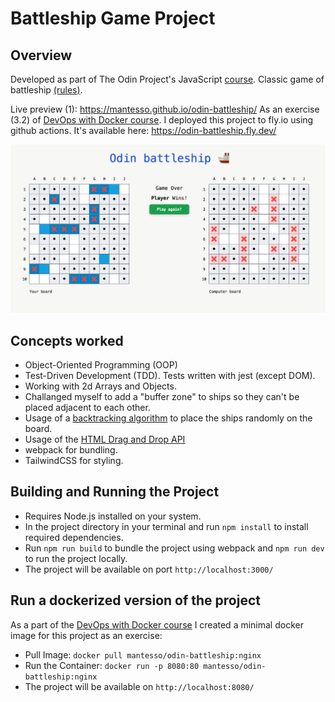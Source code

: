 # Battleship Game Project

## Overview

Developed as part of The Odin Project's JavaScript [course](https://www.theodinproject.com/lessons/javascript-battleship). Classic game of battleship [(rules)](<https://en.wikipedia.org/wiki/Battleship_(game)>).

Live preview (1): https://mantesso.github.io/odin-battleship/
As an exercise (3.2) of [DevOps with Docker course](https://devopswithdocker.com). I deployed this project to fly.io using github actions. It's available here: https://odin-battleship.fly.dev/ 

![Example Image](img/screenshot.png)

## Concepts worked

- Object-Oriented Programming (OOP)
- Test-Driven Development (TDD). Tests written with jest (except DOM).
- Working with 2d Arrays and Objects.
- Challanged myself to add a "buffer zone" to ships so they can't be placed adjacent to each other.
- Usage of a [backtracking algorithm](https://en.wikipedia.org/wiki/Backtracking) to place the ships randomly on the board.
- Usage of the [HTML Drag and Drop API](https://developer.mozilla.org/en-US/docs/Web/API/HTML_Drag_and_Drop_API)
- webpack for bundling.
- TailwindCSS for styling.

## Building and Running the Project

- Requires Node.js installed on your system.
- In the project directory in your terminal and run `npm install` to install required dependencies.
- Run `npm run build` to bundle the project using webpack and `npm run dev` to run the project locally.
- The project will be available on port `http://localhost:3000/`

## Run a dockerized version of the project

As a part of the [DevOps with Docker course](https://devopswithdocker.com) I created a minimal docker image for this project as an exercise:

- Pull Image: `docker pull mantesso/odin-battleship:nginx`
- Run the Container: `docker run -p 8080:80 mantesso/odin-battleship:nginx`
- The project will be available on `http://localhost:8080/`